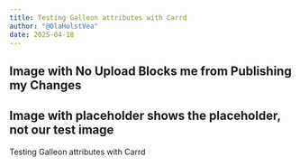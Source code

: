 ```yaml
---
title: Testing Galleon attributes with Carrd
author: "@OlaHolstVea"
date: 2025-04-18
---
```


## Image with No Upload Blocks me from Publishing my Changes

## Image with placeholder shows the placeholder, not our test image
Testing Galleon attributes with Carrd